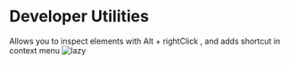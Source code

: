 # Developer Utilities
Allows you to inspect elements with Alt + rightClick , and adds shortcut in context menu
![lazy](https://i.imgur.com/fW7XnpK.png)
